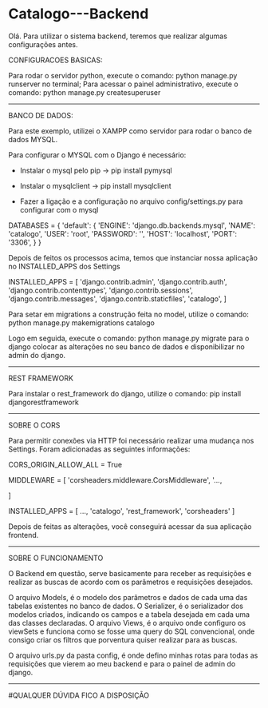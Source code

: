 # Catalogo---Backend

Olá.
Para utilizar o sistema backend, teremos que realizar algumas configurações antes.


CONFIGURACOES BASICAS:

  Para rodar o servidor python, execute o comando: python manage.py runserver no terminal;
  Para acessar o painel administrativo, execute o comando: python manage.py createsuperuser

-------------------------------------------------------------------------------------------------------------------------------------------------------------
BANCO DE DADOS:

Para este exemplo, utilizei o XAMPP como servidor para rodar o banco de dados MYSQL.

Para configurar o MYSQL com o Django é necessário: 

  - Instalar o mysql pelo pip -> pip install pymysql
  - Instalar o mysqlclient -> pip install mysqlclient

  - Fazer a ligação e a configuração no arquivo config/settings.py para configurar com o mysql

  DATABASES = {
      'default': {
          'ENGINE': 'django.db.backends.mysql',
          'NAME': 'catalogo',
          'USER': 'root',
          'PASSWORD': '',
          'HOST': 'localhost',
          'PORT': '3306',
      }
  }
  
  Depois de feitos os processos acima, temos que instanciar nossa aplicação no INSTALLED_APPS dos Settings
  
  INSTALLED_APPS = [
    'django.contrib.admin',
    'django.contrib.auth',
    'django.contrib.contenttypes',
    'django.contrib.sessions',
    'django.contrib.messages',
    'django.contrib.staticfiles',
    'catalogo',
]
  
  Para setar em migrations a construção feita no model, utilize o comando: python manage.py makemigrations catalogo
  
  Logo em seguida, execute o comando: python manage.py migrate para o django colocar as alterações no seu banco de dados e disponibilizar no admin do django.
  
  
  -------------------------------------------------------------------------------------------------------------------------------------------------------------
  REST FRAMEWORK
  
  Para instalar o rest_framework do django, utilize o comando: pip install djangorestframework
  
  
  
  
  -------------------------------------------------------------------------------------------------------------------------------------------------------------
  
  
  SOBRE O CORS
  
  Para permitir conexões via HTTP foi necessário realizar uma mudança nos Settings. 
  Foram adicionadas as seguintes informações:
  
  CORS_ORIGIN_ALLOW_ALL = True
  
  MIDDLEWARE = [
    'corsheaders.middleware.CorsMiddleware',
    '...,
    
]

INSTALLED_APPS = [
    ...,
    'catalogo',
    'rest_framework',
    'corsheaders'
]


Depois de feitas as alterações, você conseguirá acessar da sua aplicação frontend.

-------------------------------------------------------------------------------------------------------------------------------------------------------------

SOBRE O FUNCIONAMENTO


O Backend em questão, serve basicamente para receber as requisições e realizar as buscas de acordo com os parâmetros e requisições desejados.

O arquivo Models, é o modelo dos parâmetros e dados de cada uma das tabelas existentes no banco de dados.
O Serializer, é o serializador dos modelos criados, indicando os campos e a tabela desejada em cada uma das classes declaradas.
O arquivo Views, é o arquivo onde configuro os viewSets e funciona como se fosse uma query do SQL convencional, onde consigo criar os filtros que porventura quiser
realizar para as buscas.

O arquivo urls.py da pasta config, é onde defino minhas rotas para todas as requisições que vierem ao meu backend e para o painel de admin do django.


-------------------------------------------------------------------------------------------------------------------------------------------------------------


#QUALQUER DÚVIDA FICO A DISPOSIÇÃO
  
  
  



  
  
  
